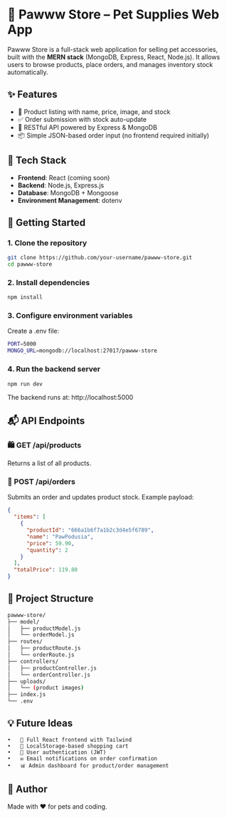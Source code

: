 # 🐾 Pawww Store – Pet Supplies Web App

Pawww Store is a full-stack web application for selling pet accessories, built with the **MERN stack** (MongoDB, Express, React, Node.js). It allows users to browse products, place orders, and manages inventory stock automatically.

## ✨ Features

- 🛒 Product listing with name, price, image, and stock
- ✅ Order submission with stock auto-update
- 🧾 RESTful API powered by Express & MongoDB
- 📦 Simple JSON-based order input (no frontend required initially)

## 🔧 Tech Stack

- **Frontend**: React (coming soon)
- **Backend**: Node.js, Express.js
- **Database**: MongoDB + Mongoose
- **Environment Management**: dotenv

## 🚀 Getting Started

### 1. Clone the repository

```bash
git clone https://github.com/your-username/pawww-store.git
cd pawww-store
```

### 2. Install dependencies

```bash
npm install
```

### 3. Configure environment variables

Create a .env file:

```bash
PORT=5000
MONGO_URL=mongodb://localhost:27017/pawww-store
```

### 4. Run the backend server

```bash
npm run dev
```

The backend runs at: http://localhost:5000

## 📬 API Endpoints

### 🛍️ GET /api/products

Returns a list of all products.

### 🧾 POST /api/orders

Submits an order and updates product stock. Example payload:

```json
{
  "items": [
    {
      "productId": "666a1b6f7a1b2c3d4e5f6789",
      "name": "PawPodusia",
      "price": 59.90,
      "quantity": 2
    }
  ],
  "totalPrice": 119.80
}
```

## 📁 Project Structure

```bash
pawww-store/
├── model/
│   ├── productModel.js
│   └── orderModel.js
├── routes/
│   ├── productRoute.js
│   └── orderRoute.js
├── controllers/
│   ├── productController.js
│   └── orderController.js
├── uploads/
│   └── (product images)
├── index.js
└── .env
```


## 💡 Future Ideas
	•	🧩 Full React frontend with Tailwind
	•	🛒 LocalStorage-based shopping cart
	•	🔐 User authentication (JWT)
	•	✉️ Email notifications on order confirmation
	•	📊 Admin dashboard for product/order management

## 🐶 Author

Made with ❤️ for pets and coding.
